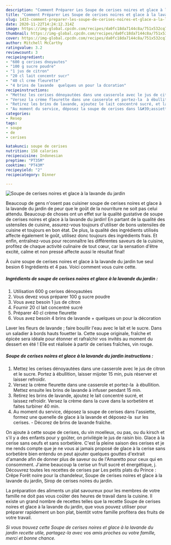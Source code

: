 ```yaml
---
description: "Comment Préparer Les Soupe de cerises noires et glace à la lavande du jardin"
title: "Comment Préparer Les Soupe de cerises noires et glace à la lavande du jardin"
slug: 1433-comment-preparer-les-soupe-de-cerises-noires-et-glace-a-la-lavande-du-jardin
date: 2020-11-22T14:24:12.314Z
image: https://img-global.cpcdn.com/recipes/da0fc18da7144c8a/751x532cq70/soupe-de-cerises-noires-et-glace-a-la-lavande-du-jardin-photo-principale-de-la-recette.jpg
thumbnail: https://img-global.cpcdn.com/recipes/da0fc18da7144c8a/751x532cq70/soupe-de-cerises-noires-et-glace-a-la-lavande-du-jardin-photo-principale-de-la-recette.jpg
cover: https://img-global.cpcdn.com/recipes/da0fc18da7144c8a/751x532cq70/soupe-de-cerises-noires-et-glace-a-la-lavande-du-jardin-photo-principale-de-la-recette.jpg
author: Mitchell McCarthy
ratingvalue: 3.2
reviewcount: 3
recipeingredient:
- "600 g cerises dnoyautes"
- "100 g sucre poudre"
- "1 jus de citron"
- "20 cl lait concentr sucr"
- "40 cl crme fleurette"
- "4 brins de lavande  quelques un pour la dcoration"
recipeinstructions:
- "Mettez les cerises dénoyautées dans une casserole avec le jus de citron et le sucre. Portez à ébullition, laisser mijoter 15 min, puis réserver et laisser refroidir."
- "Versez la crème fleurette dans une casserole et portez-la  à ébullition. Mettez ensuite les brins de lavande à infuser pendant 15 min."
- "Retirez les brins de lavande, ajoutez le lait concentré sucré, et laissez refroidir. Versez la crème dans la cuve dans la sorbetière et faites turbiner 40 min."
- "Au moment du service, déposez la soupe de cerises dans l&#39;assiette, formez une quenelle de glace à la lavande et déposez-la  sur les cerises. Décorez de brins de lavande fraîche."
categories:
- Resep
tags:
- soupe
- de
- cerises

katakunci: soupe de cerises 
nutrition: 158 calories
recipecuisine: Indonesian
preptime: "PT35M"
cooktime: "PT43M"
recipeyield: "2"
recipecategory: Dinner

---
```



![Soupe de cerises noires et glace à la lavande du jardin](https://img-global.cpcdn.com/recipes/da0fc18da7144c8a/751x532cq70/soupe-de-cerises-noires-et-glace-a-la-lavande-du-jardin-photo-principale-de-la-recette.jpg)

Beaucoup de gens n'osent pas cuisiner soupe de cerises noires et glace à la lavande du jardin de peur que le goût de la nourriture ne soit pas celui attendu. Beaucoup de choses ont un effet sur la qualité gustative de soupe de cerises noires et glace à la lavande du jardin! En partant de la qualité des ustensiles de cuisine, assurez-vous toujours d'utiliser de bons ustensiles de cuisine et toujours en bon état. De plus, la qualité des ingrédients utilisés affecte également le goût, utilisez donc toujours des ingrédients frais. Et enfin, entraînez-vous pour reconnaître les différentes saveurs de la cuisine, profitez de chaque activité culinaire de tout cœur, car la sensation d'être excité, calme et non pressé affecte aussi le résultat final!

<!--inarticleads1-->

À cuire soupe de cerises noires et glace à la lavande du jardin tue seul besion 6 Ingrédients et 4 pas. Voici comment vous cuire cette.

##### Ingrédients de soupe de cerises noires et glace à la lavande du jardin :

1. Utilisation 600 g cerises dénoyautées
1. Vous devez vous préparer 100 g sucre poudre
1. Vous avez besoin 1 jus de citron
1. Fournir 20 cl lait concentré sucré
1. Préparer 40 cl crème fleurette
1. Vous avez besoin 4 brins de lavande + quelques un pour la décoration


Laver les fleurs de lavande ; faire bouillir l&#39;eau avec le lait et le sucre. Dans un saladier à bords hauts fouetter la. Cette soupe originale, fraîche et épicée sera idéale pour étonner et rafraîchir vos invités au moment du dessert en été ! Elle est réalisée à partir de cerises fraîches, vin rouge. 

<!--inarticleads2-->

##### Soupe de cerises noires et glace à la lavande du jardin instructions :

1. Mettez les cerises dénoyautées dans une casserole avec le jus de citron et le sucre. Portez à ébullition, laisser mijoter 15 min, puis réserver et laisser refroidir.
1. Versez la crème fleurette dans une casserole et portez-la  à ébullition. Mettez ensuite les brins de lavande à infuser pendant 15 min.
1. Retirez les brins de lavande, ajoutez le lait concentré sucré, et laissez refroidir. Versez la crème dans la cuve dans la sorbetière et faites turbiner 40 min.
1. Au moment du service, déposez la soupe de cerises dans l&#39;assiette, formez une quenelle de glace à la lavande et déposez-la  sur les cerises. - Décorez de brins de lavande fraîche.


On ajoute à cette soupe de cerises, du vin moelleux, ou pas, ou du kirsch et s&#39;il y a des enfants pour y goûter, on privilégie le jus de raisin bio. Glace à la cerise sans oeufs et sans sorbetière. C&#39;est la pleine saison des cerises et je me rends compte que je ne vous ai jamais proposé de glace à la cerise sans sorbetière bien entendu on peut ajouter quelques gouttes d&#39;extrait d&#39;amande afin de donner plus de saveur ou de l&#39;Amaretto pour ceux qui en consomment. J&#39;aime beaucoup la cerise un fruit sucré et énergétique, j. Découvrez toutes les recettes de cerises par Les petits plats du Prince : Crêpe Forêt noire pour la chandeleur, Soupe de cerises noires et glace à la lavande du jardin, Sirop de cerises noires du jardin. 

<!--inarticleads1-->

<p>
La préparation des aliments un plat savoureux pour les membres de votre famille ne doit pas vous coûter des heures de travail dans la cuisine. Il existe un grand nombre de recettes telles que la recette Soupe de cerises noires et glace à la lavande du jardin, que vous pouvez utiliser pour préparer rapidement un bon plat, bientôt votre famille profitera des fruits de votre travail.
</p>

<p>
<i>Si vous trouvez cette Soupe de cerises noires et glace à la lavande du jardin recette utile, partagez-la avec vos amis proches ou votre famille, merci et bonne chance.</i>
</p>
